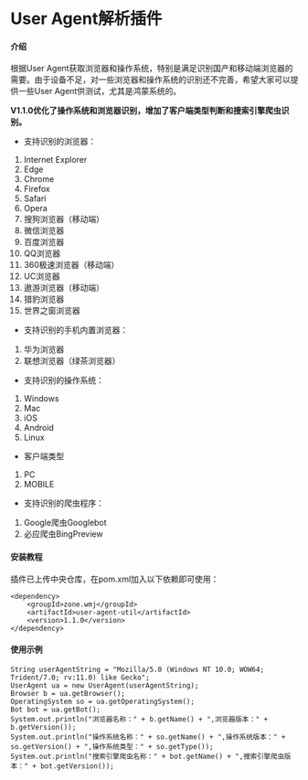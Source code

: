 # User Agent解析插件

#### 介绍
根据User Agent获取浏览器和操作系统，特别是满足识别国产和移动端浏览器的需要。由于设备不足，对一些浏览器和操作系统的识别还不完善，希望大家可以提供一些User Agent供测试，尤其是鸿蒙系统的。

 **V1.1.0优化了操作系统和浏览器识别，增加了客户端类型判断和搜索引擎爬虫识别。** 

- 支持识别的浏览器：
1. Internet Explorer
2. Edge
3. Chrome
4. Firefox
5. Safari
6. Opera
7. 搜狗浏览器（移动端）
8. 微信浏览器
9. 百度浏览器
10. QQ浏览器
11. 360极速浏览器（移动端）
12. UC浏览器
13. 遨游浏览器（移动端）
14. 猎豹浏览器
15. 世界之窗浏览器

- 支持识别的手机内置浏览器：
1. 华为浏览器
2. 联想浏览器（绿茶浏览器）

- 支持识别的操作系统：
1. Windows
2. Mac
3. iOS
4. Android
5. Linux

- 客户端类型
1. PC
2. MOBILE

- 支持识别的爬虫程序：
1. Google爬虫Googlebot
2. 必应爬虫BingPreview


#### 安装教程

插件已上传中央仓库，在pom.xml加入以下依赖即可使用：

```
<dependency>
    <groupId>zone.wmj</groupId>
    <artifactId>user-agent-util</artifactId>
    <version>1.1.0</version>
</dependency>
```



#### 使用示例

```
String userAgentString = "Mozilla/5.0 (Windows NT 10.0; WOW64; Trident/7.0; rv:11.0) like Gecko";
UserAgent ua = new UserAgent(userAgentString);
Browser b = ua.getBrowser();
OperatingSystem so = ua.getOperatingSystem();
Bot bot = ua.getBot();
System.out.println("浏览器名称：" + b.getName() + ",浏览器版本：" + b.getVersion());
System.out.println("操作系统名称：" + so.getName() + ",操作系统版本：" + so.getVersion() + ",操作系统类型：" + so.getType());
System.out.println("搜索引擎爬虫名称：" + bot.getName() + ",搜索引擎爬虫版本：" + bot.getVersion());
```



